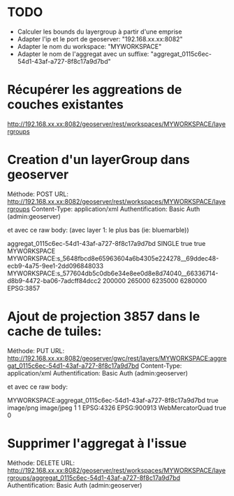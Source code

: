 # TODO
- Calculer les bounds du layergroup à partir d'une emprise
- Adapter l'ip et le port de geoserver: "192.168.xx.xx:8082"
- Adapter le nom du workspace: "MYWORKSPACE"
- Adapter le nom de l'aggregat avec un suffixe: "aggregat_0115c6ec-54d1-43af-a727-8f8c17a9d7bd"



# Récupérer les aggreations de couches existantes

http://192.168.xx.xx:8082/geoserver/rest/workspaces/MYWORKSPACE/layergroups


# Creation d'un layerGroup dans geoserver

Méthode: POST
URL: http://192.168.xx.xx:8082/geoserver/rest/workspaces/MYWORKSPACE/layergroups
Content-Type: application/xml
Authentification: Basic Auth (admin:geoserver)

et avec ce raw body: (avec layer 1: le plus bas (ie: bluemarble))

<layerGroup>
  <name>aggregat_0115c6ec-54d1-43af-a727-8f8c17a9d7bd</name>
  <mode>SINGLE</mode>
  <enabled>true</enabled>
  <advertised>true</advertised> <workspace>
    <name>MYWORKSPACE</name>
  </workspace>
  <publishables>
    <published type="layer">
      <name>MYWORKSPACE:s_5648fbcd8e65963604a6b4305e224278__69ddec48-ecb9-4a75-9ee1-2dd096848033</name>
    </published>
    <published type="layer">
      <name>MYWORKSPACE:s_577604db5c0db6e34e8ee0d8e8d74040__66336714-d8b9-4472-ba06-7adcff84dcc2</name>
    </published>
  </publishables>
  <bounds>
    <minx>200000</minx>
    <maxx>265000</maxx>
    <miny>6235000</miny>
    <maxy>6280000</maxy>
    <crs>EPSG:3857</crs>
  </bounds>
</layerGroup>



# Ajout de projection 3857 dans le cache de tuiles:

Méthode: PUT
URL: http://192.168.xx.xx:8082/geoserver/gwc/rest/layers/MYWORKSPACE:aggregat_0115c6ec-54d1-43af-a727-8f8c17a9d7bd
Content-Type: application/xml
Authentification: Basic Auth (admin:geoserver)

et avec ce raw body:

<GeoServerLayer>
  <name>MYWORKSPACE:aggregat_0115c6ec-54d1-43af-a727-8f8c17a9d7bd</name>
  <enabled>true</enabled>
  <mimeFormats>
    <string>image/png</string>
    <string>image/jpeg</string>
  </mimeFormats>
  <metaWidthHeight>
    <int>1</int> <int>1</int> </metaWidthHeight>
  <gridSubsets>
    <gridSubset>
      <gridSetName>EPSG:4326</gridSetName>
    </gridSubset>
    <gridSubset>
      <gridSetName>EPSG:900913</gridSetName>
    </gridSubset>
    <gridSubset>
      <gridSetName>WebMercatorQuad</gridSetName>
    </gridSubset>
  </gridSubsets>
  <transparent>true</transparent>
  <gutter>0</gutter>
</GeoServerLayer>


# Supprimer l'aggregat à l'issue

Méthode: DELETE
URL: http://192.168.xx.xx:8082/geoserver/rest/workspaces/MYWORKSPACE/layergroups/aggregat_0115c6ec-54d1-43af-a727-8f8c17a9d7bd
Authentification: Basic Auth (admin:geoserver)